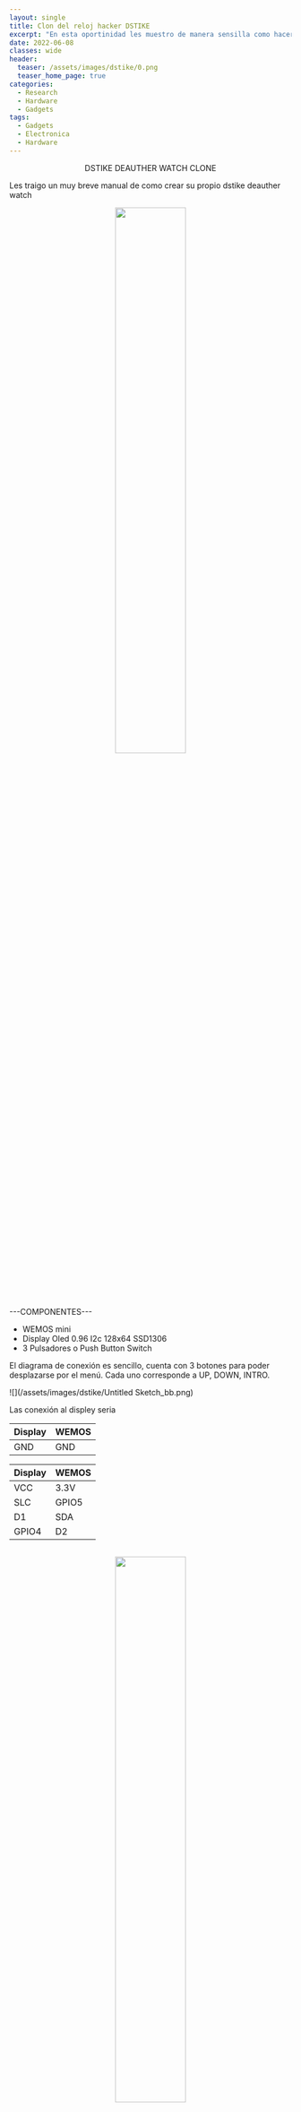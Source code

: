 ```yaml
---
layout: single
title: Clon del reloj hacker DSTIKE
excerpt: "En esta oportinidad les muestro de manera sensilla como hacer su propio reloj hacker."
date: 2022-06-08
classes: wide
header:
  teaser: /assets/images/dstike/0.png
  teaser_home_page: true
categories:
  - Research
  - Hardware
  - Gadgets
tags:
  - Gadgets
  - Electronica
  - Hardware
---
```



<center>
DSTIKE DEAUTHER WATCH CLONE
</center>

Les traigo un muy breve manual de como crear su propio dstike deauther watch


<p align="center" width="100%">
    <img width="50%" src="/assets/images/dstike/0.png">
</p>

---COMPONENTES--- 

- WEMOS mini
- Display Oled 0.96 I2c 128x64 SSD1306
- 3 Pulsadores o Push Button Switch

El diagrama de conexión es sencillo, cuenta con 3 botones para poder desplazarse por el menú. Cada uno corresponde a UP, DOWN, INTRO.



![](/assets/images/dstike/Untitled Sketch_bb.png)

Las conexión al displey seria 


|Display | WEMOS|
|--------|----------|
| GND | GND |


| Display | WEMOS |
|-------|--------|
| VCC  | 3.3V | 
| SLC  | GPIO5 | 
| D1 | SDA |
| GPIO4 | D2 |  

![]()

<p align="center" width="100%">
    <img width="50%" src="/assets/images/dstike/display.png">
</p>

<p align="center" width="100%">
    <img width="50%" src="/assets/images/dstike/pinout-wemos-mini-d1.png">
</p>



mientras que los botones irán a

| BOTON | WEMOS |
|---------|----------|
| UP | GPIO13 |
| D7 | DOWN |
| GPIO12 | D9 | 
| INTRO | GPIO14 D5 |

mientras que los botones irán a BOTON WEMOS UP GPIO13 D7 DOWN GPIO12 D9 INTRO GPIO14 D5 Ahora vamos a programar el cacharrito. Para esto usaremos la plataforma de Arduino para hacerlo lo más sencillo posible 

Nos dirigimos a <https://arduino.cc>

![](/assets/images/dstike/2.png)

vamos a la pestaña software y pinchamos en "Windows Win 7 and newer"

![](/assets/images/dstike/3.png)

"JUST DOWNLOAD" lo guardamos o instalamos al mejor estilo siguiente siguiente siguiente ...

![](/assets/images/dstike/4.png)

una vez instalado necesitamos agregar la librería para el display Oled para eso nos dirigimos a Programa Incluir Librería Administrar Bibliotecas

![](/assets/images/dstike/5.png)

En el cuadro de búsqueda buscamos "SSD 1306" e instalamos el de Adafruit SSD 1306

![](/assets/images/dstike/6.png)

Install all

![](/assets/images/dstike/7.png)

Una vez hecho esto tenemos que agregar la placa con la que vamos a trabajar en Archivo Preferencia y en el cuadro de "Gestor de URLs Adicionales...." 

Agregar el siguiente JSON

https://raw.githubusercontent.com/SpacehuhnTech/arduino/main/package_spacehuhn_index.json

![](/assets/images/dstike/8.png)

Luego en Herramientas Placa Gestor de tarjeta

![](/assets/images/dstike/9.png)

En el cuadro de búsqueda buscamos "deauther" y le damos a Instalar

![](/assets/images/dstike/10.png)

una vez instalado volvemos a Herramientas Placa Deauther ESP8266 Boards y seleccionamos LOLIN(WEMOS) D1 mini

ya con eso tendríamos listo el entorno para programar el micro. 

Ahora nos dirigimos al siguiente repositorio de Git Hub
<https://github.com/SpacehuhnTech/esp8266_deauther> 

y aremos click el Releases

![](/assets/images/dstike/12.png)

Nos descargamos el Source code de la última versión

![](/assets/images/dstike/13.png)

Una vez descomprimido nos iremos al directorio /esp8266_deauther-2.6.1/esp8266_deauther y abrimos el archivo

esp8266_deauther.ino

![](/assets/images/dstike/14.png)

vamos a la pestaña A_config.h y descomentamos la siguiente línea borrando "//"

![](/assets/images/dstike/15.png)

Compilamos el programa para ver que este todo bien y no tengamos ningún programa con alguna librería antes de subir el código...

![](/assets/images/dstike/16.png)

Conectamos nuestra placa por el puerto usb y verificamos que puerto COM nos dio esto lo podemos ver en el Administrador de dispositivos Puerto (COM y LPT) en mi caso seria COM4

![](/assets/images/dstike/17.png)

volviendo a Arduino IDE vamos a dirigirnos a Herramientas Puerto COM4 (El puerto asignado)

![](/assets/images/dstike/18.png)

y le damos al botón de subir...

![](/assets/images/dstike/19.png)

si todo está bien veremos el siguiente mensaje y se reiniciara nuestro WEMOS

![](/assets/images/dstike/20.png)


Una vez iniciado nos mostrara el menú en display, además nos levantara un AP wifi con el BSSID: "pwned" al cual nos podremos conectar para administrarlo. BSSID: pwned PASS: deauther una vez conectado si nos dirigimos a la ip 192.168.4.1 o deauth.me nos mostrara el dashboard


![](/assets/images/dstike/21.png)

![](/assets/images/dstike/22.png)

Lo bueno es que podemos omitir ponerle el display y los botones y quedarnos con el WEMOS solo u ocultarlo dentro de un cargador usb para poder usar su alimentación y controlarlo de manera remota con un celular. De aquí en adelante que a su imaginación...

<p align="center">
Happy Hacking!!!
</p>
ak4m3_x 


EOF

Créditos del Proyecto a SpacehuhnTech 

<https://github.com/SpacehuhnTech>
